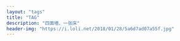 ```yaml
---
layout: "tags"
title: "TAG"
description: "四面墙、一张床"
header-img: "https://i.loli.net/2018/01/28/5a6d7ad07a55f.jpg"
---
```

